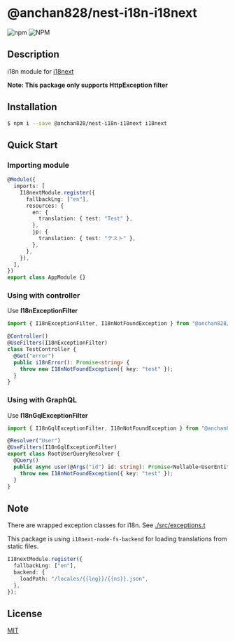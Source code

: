 # @anchan828/nest-i18n-i18next

![npm](https://img.shields.io/npm/v/@anchan828/nest-i18n-i18next.svg)
![NPM](https://img.shields.io/npm/l/@anchan828/nest-i18n-i18next.svg)

## Description

i18n module for [i18next](https://www.i18next.com)

**Note: This package only supports HttpException filter**

## Installation

```sh
$ npm i --save @anchan828/nest-i18n-i18next i18next
```

## Quick Start

### Importing module

```ts
@Module({
  imports: [
    I18nextModule.register({
      fallbackLng: ["en"],
      resources: {
        en: {
          translation: { test: "Test" },
        },
        jp: {
          translation: { test: "テスト" },
        },
      },
    }),
  ],
})
export class AppModule {}
```

### Using with controller

Use **I18nExceptionFilter**

```ts
import { I18nExceptionFilter, I18nNotFoundException } from "@anchan828/nest-i18n-i18next";

@Controller()
@UseFilters(I18nExceptionFilter)
class TestController {
  @Get("error")
  public i18nError(): Promise<string> {
    throw new I18nNotFoundException({ key: "test" });
  }
}
```

### Using with GraphQL

Use **I18nGqlExceptionFilter**

```ts
import { I18nGqlExceptionFilter, I18nNotFoundException } from "@anchan828/nest-i18n-i18next";

@Resolver("User")
@UseFilters(I18nGqlExceptionFilter)
export class RootUserQueryResolver {
  @Query()
  public async user(@Args("id") id: string): Promise<Nullable<UserEntity>> {
    throw new I18nNotFoundException({ key: "test" });
  }
}
```

## Note

There are wrapped exception classes for i18n. See [./src/exceptions.t](./src/exceptions.ts)


This package is using `i18next-node-fs-backend` for loading translations from static files.

```ts
I18nextModule.register({
  fallbackLng: ["en"],
  backend: {
    loadPath: "/locales/{{lng}}/{{ns}}.json",
  },
});
```

## License

[MIT](LICENSE)
